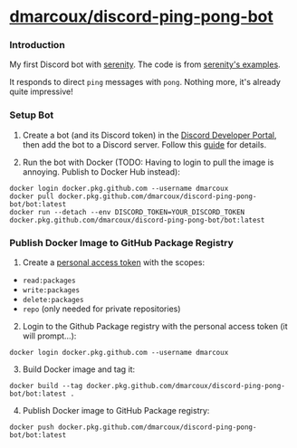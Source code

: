 # <a href="https://github.com/dmarcoux/discord-ping-pong-bot">dmarcoux/discord-ping-pong-bot</a>

### Introduction

My first Discord bot with [serenity](https://github.com/serenity-rs/serenity).
The code is from [serenity's
examples](https://github.com/serenity-rs/serenity/tree/7dd01eb95754dcdc71cea8e744e2fedacd3ab9dd/examples/e01_basic_ping_bot).

It responds to direct `ping` messages with `pong`. Nothing more, it's already
quite impressive!

### Setup Bot

1. Create a bot (and its Discord token) in the [Discord Developer
   Portal](https://discord.com/developers), then add the bot to a Discord
   server. Follow this [guide](https://www.writebots.com/discord-bot-token/) for
   details.

2. Run the bot with Docker (TODO: Having to login to pull the image is annoying. Publish to Docker Hub instead):
```
docker login docker.pkg.github.com --username dmarcoux
docker pull docker.pkg.github.com/dmarcoux/discord-ping-pong-bot/bot:latest
docker run --detach --env DISCORD_TOKEN=YOUR_DISCORD_TOKEN docker.pkg.github.com/dmarcoux/discord-ping-pong-bot/bot:latest
```

### Publish Docker Image to GitHub Package Registry

1. Create a [personal access token](https://github.com/settings/tokens) with the
scopes:
  - `read:packages`
  - `write:packages`
  - `delete:packages`
  - `repo` (only needed for private repositories)

2. Login to the Github Package registry with the personal access token (it will
   prompt...):
```
docker login docker.pkg.github.com --username dmarcoux
```

3. Build Docker image and tag it:
```
docker build --tag docker.pkg.github.com/dmarcoux/discord-ping-pong-bot/bot:latest .
```

4. Publish Docker image to GitHub Package registry:
```
docker push docker.pkg.github.com/dmarcoux/discord-ping-pong-bot/bot:latest
```
